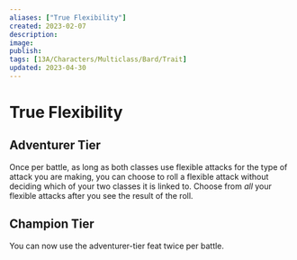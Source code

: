 ```yaml
---
aliases: ["True Flexibility"]
created: 2023-02-07
description: 
image: 
publish: 
tags: [13A/Characters/Multiclass/Bard/Trait]
updated: 2023-04-30
---
```

# True Flexibility

## Adventurer Tier

Once per battle, as long as both classes use flexible attacks for the type of attack you are making, you can choose to roll a flexible attack without deciding which of your two classes it is linked to. Choose from *all* your flexible attacks after you see the result of the roll.

## Champion Tier

You can now use the adventurer-tier feat twice per battle.
